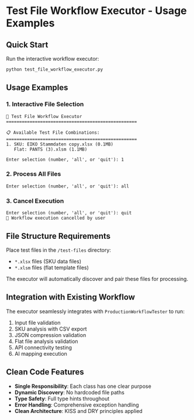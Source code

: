 # Test File Workflow Executor - Usage Examples

## Quick Start

Run the interactive workflow executor:

```bash
python test_file_workflow_executor.py
```

## Usage Examples

### 1. Interactive File Selection
```
🚀 Test File Workflow Executor
==================================================

📋 Available Test File Combinations:
==================================================
1. SKU: EIKO Stammdaten copy.xlsx (0.1MB)
   Flat: PANTS (3).xlsm (1.1MB)

Enter selection (number, 'all', or 'quit'): 1
```

### 2. Process All Files
```
Enter selection (number, 'all', or 'quit'): all
```

### 3. Cancel Execution
```
Enter selection (number, 'all', or 'quit'): quit
👋 Workflow execution cancelled by user
```

## File Structure Requirements

Place test files in the `/test-files` directory:
- `*.xlsx` files (SKU data files)
- `*.xlsm` files (flat template files)

The executor will automatically discover and pair these files for processing.

## Integration with Existing Workflow

The executor seamlessly integrates with `ProductionWorkflowTester` to run:
1. Input file validation
2. SKU analysis with CSV export
3. JSON compression validation  
4. Flat file analysis validation
5. API connectivity testing
6. AI mapping execution

## Clean Code Features

- **Single Responsibility**: Each class has one clear purpose
- **Dynamic Discovery**: No hardcoded file paths
- **Type Safety**: Full type hints throughout
- **Error Handling**: Comprehensive exception handling
- **Clean Architecture**: KISS and DRY principles applied